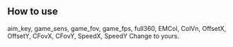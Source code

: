 ## How to use

aim_key, game_sens, game_fov, game_fps, full360, EMCol, ColVn, OffsetX, OffsetY, CFovX, CFovY, SpeedX, SpeedY Change to yours.
